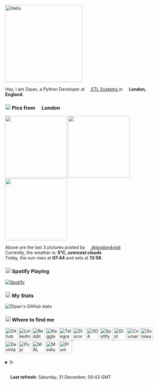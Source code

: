 <p><img src="https://i.imgur.com/Fihbexl.gif" alt="Hello" width="250" /></p>
<p>
	<codersrank-skills-chart username="themagicalmammal"></codersrank-skills-chart> Hey, I am Dipan, a Python Developer at <a href="https://www.etlsystems.com"> 
	<img src="https://i.imgur.com/wCpjNzM.png" width="13" /> ETL Systems </a> in <img src="https://i.imgur.com/DPngeUJ.png" width="13" /> <b>London, England</b>. 
<h3><img src="https://i.imgur.com/HFHIBmx.png" width="18" /> Pics from <img src="https://i.imgur.com/DPngeUJ.png" width="13" /> London</h3>
<p><img width="200" src="" /> <img width="200" src="" /> <img width="200" src="" /></p>
<p> Above are the last 3 pictures posted by
	<a href="https://www.instagram.com/london4visit/" target="_blank"> <img src="https://upload.wikimedia.org/wikipedia/commons/thumb/e/e7/Instagram_logo_2016.svg/1024px-Instagram_logo_2016.svg.png" width="13" /> @london4visit</a>
	<br /> Currently, the weather is: <b> 5°C, <i>overcast clouds</i></b>
	<br /> Today, the sun rises at <b>07:44</b> and sets at <b>13:56</b>. </p>
<h3><img src="https://i.imgur.com/aSVPWXc.png" width="18" /> Spotify Playing</h3>
<a href="https://open.spotify.com/user/88h9x52o4rver6y7ka9upj5a6"><img src="https://spotify-pw0mefqpu-spotifydipan.vercel.app/api/spotify" alt="Spotify" /></a>
<h3><img src="https://i.imgur.com/84QPnNl.png" width="18" /> My Stats</h3> <img src="https://github-readme-stats-bay-ten-48.vercel.app/api?username=themagicalmammal&amp;include_all_commits=true&amp;bg_color=30,e96443,904e95&amp;title_color=fff&amp;text_color=fff" alt="Dipan&#39;s GitHub stats" />
<h3><img src="https://i.imgur.com/yQHTmCW.png" width="18" /> Where to find me</h3>
<a href="https://github.com/themagicalmammal/"> <img alt="Github" width="40px" src="https://i.imgur.com/RjscN2M.png" /></a>
<a href="https://uk.linkedin.com/in/themagicalmammal/"> <img alt="Linkedin" width="40px" src="https://i.imgur.com/Hp2w5wM.png" /></a>
<a href="https://www.reddit.com/user/themagicalmammal/"> <img alt="Reddit" width="40px" src="https://i.imgur.com/E8vTLyb.png" /></a>
<a href="https://www.kaggle.com/themagicalmammal"> <img alt="Kaggle" width="40px" src="https://i.imgur.com/6XAnA1Y.png" /></a>
<a href="https://telegram.im/@themagicalmammal"> <img alt="Telegram" width="40px" src="https://i.imgur.com/8uCq4fi.png" /> </a>
<a href="https://dsc.bio/themagicalmammal"> <img alt="Discord" width="40px" src="https://i.imgur.com/allk32s.png" /></a>
<a href="https://forum.xda-developers.com/m/themagicalmammal.9670192/"> <img alt="XDA" width="40px" src="https://i.imgur.com/ZkDQREa.png" /></a>
<a href="https://open.spotify.com/user/88h9x52o4rver6y7ka9upj5a6?si=i5kyqZQOQmOu_NRn-T7FQw&nd=1"> <img alt="Spotify" width="40px" src="https://i.imgur.com/TuGJlcZ.png" /> </a>
<a href="https://gist.github.com/themagicalmammal/"> <img alt="Gist" width="40px" src="https://i.imgur.com/6w4HNmL.png" /></a>
<a href="https://www.coursera.org/user/ccc24c4adb1726e9cbdef303b15cdbcf"> <img alt="Coursera" width="40px" src="https://i.imgur.com/bxjrGF3.png" /></a>
<a href="https://www.sololearn.com/profile/4562055"> <img alt="Sololearn" width="40px" src="https://i.imgur.com/6mnh2V5.png" /></a>
<a href="https://www.deviantart.com/themagicalmammal"> <img alt="Devintart" width="40px" src="https://i.imgur.com/YWUKoPE.png" /></a>
<a href="https://pypi.org/user/themagicalmammal/"> <img alt="Pypi" width="40px" src="https://i.imgur.com/901ps8h.png" /></a>
<a href="https://myanimelist.net/profile/themagicalmammal"> <img alt="MAL" width="40px" src="https://i.imgur.com/TnZcuA4.png" /></a>
<a href="https://medium.com/@d19cyber"> <img alt="Medium" width="40px" src="https://i.imgur.com/HvRIk6L.png" /></a>
<a href="https://secure.plum.io/p/2Ui2Qr0KSS7QP04pEq_-BQ"> <img alt="Plum" width="40px" src="https://i.imgur.com/PNhxaKM.png" /></a>
<br />
<br />
<details>
	<summary> &#9655;</summary>
	<h3><img src="https://i.imgur.com/x8tsLuE.png" width="18" /> Trophies</h3> <img src="https://github-profile-trophy.vercel.app/?username=themagicalmammal&amp;theme=juicyfresh&amp;row=1&amp;column=5" alt="trophy" />
	<br />
	<br />
	<details>
		<summary> &#9655;</summary>
		<h3><img src="https://i.imgur.com/xGG5c7N.png" width="18" /> QR Code</h3> <img alt="QRCode" width="200px" src="https://i.imgur.com/FS60AP0.png" />
		<details>
			<summary> &#9655;</summary>
			<h3><img src="https://i.imgur.com/1mimHIo.png" width="18" /> Credits</h3>
			<ol>
				<li><img src="https://cdn-icons-png.flaticon.com/128/197/197484.png" width="13" /> <a href="https://github.com/sourajitk">Sourajit Karmakar</a></li>
				<li><img src="https://cdn-icons-png.flaticon.com/128/197/197564.png" width="13" /> <a href="https://github.com/thmsgbrt">Thomas Guibert</a></li>
				<li><img src="https://cdn-icons-png.flaticon.com/512/3909/3909444.png" width="13" /> <a href="https://github.com/Prince-Shivaram">Siv Ram Shastri Jonnalagadda</a></li>
				<li><img src="https://cdn-icons-png.flaticon.com/512/3909/3909444.png" width="13" /> <a href="https://github.com/anuraghazra">Anurag Hazra</a></li>
				<li><img src="https://cdn-icons-png.flaticon.com/128/197/197559.png" width="13" /> <a href="https://github.com/owl4ce">Harry</a></li>
				<li><img src="https://cdn-icons-png.flaticon.com/128/197/197484.png" width="13" /> <a href="https://github.com/ryanlanciaux">Ryan Lanciaux</a></li>
			</ol>
			<details>
				<summary> &#9655;</summary>
				<h3><img src="https://i.imgur.com/XJ0hI8P.png" width="18" /> Visitor</h3> <img src="https://profile-counter.glitch.me/themagicalmammal/count.svg" />
				<br /> </details>
		</details>
	</details>
</details>
<br />
<p><img src="https://i.imgur.com/JgaEjcz.png" width="13" /> <b>Last refresh:</b> Saturday, 31 December, 00:43 GMT</p>
